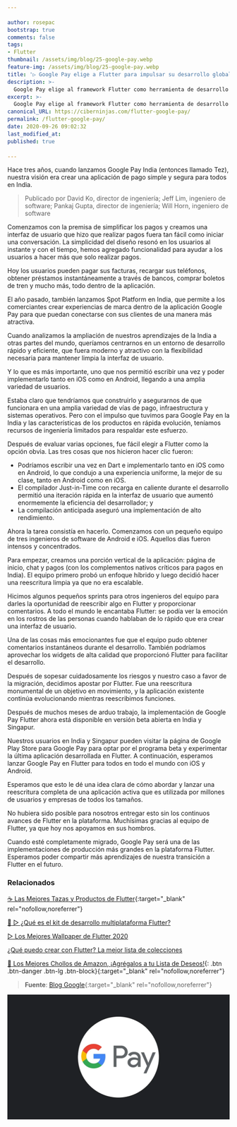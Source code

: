 ```yaml
---

author: rosepac
bootstrap: true
comments: false
tags:
- Flutter
thumbnail: /assets/img/blog/25-google-pay.webp
feature-img: /assets/img/blog/25-google-pay.webp
title: '▷ Google Pay elige a Flutter para impulsar su desarrollo global'
description: >-
  Google Pay elige al framework Flutter como herramienta de desarrollo principal.
excerpt: >-
  Google Pay elige al framework Flutter como herramienta de desarrollo principal.
canonical_URL: https://ciberninjas.com/flutter-google-pay/
permalink: /flutter-google-pay/
date: 2020-09-26 09:02:32
last_modified_at: 
published: true

---
```


Hace tres años, cuando lanzamos Google Pay India (entonces llamado Tez), nuestra visión era crear una aplicación de pago simple y segura para todos en India.

> Publicado por David Ko, director de ingeniería; Jeff Lim, ingeniero de software; Pankaj Gupta, director de ingeniería; Will Horn, ingeniero de software

Comenzamos con la premisa de simplificar los pagos y creamos una interfaz de usuario que hizo que realizar pagos fuera tan fácil como iniciar una conversación. La simplicidad del diseño resonó en los usuarios al instante y con el tiempo, hemos agregado funcionalidad para ayudar a los usuarios a hacer más que solo realizar pagos.

Hoy los usuarios pueden pagar sus facturas, recargar sus teléfonos, obtener préstamos instantáneamente a través de bancos, comprar boletos de tren y mucho más, todo dentro de la aplicación.

El año pasado, también lanzamos Spot Platform en India, que permite a los comerciantes crear experiencias de marca dentro de la aplicación Google Pay para que puedan conectarse con sus clientes de una manera más atractiva.

Cuando analizamos la ampliación de nuestros aprendizajes de la India a otras partes del mundo, queríamos centrarnos en un entorno de desarrollo rápido y eficiente, que fuera moderno y atractivo con la flexibilidad necesaria para mantener limpia la interfaz de usuario.

Y lo que es más importante, uno que nos permitió escribir una vez y poder implementarlo tanto en iOS como en Android, llegando a una amplia variedad de usuarios.

Estaba claro que tendríamos que construirlo y asegurarnos de que funcionara en una amplia variedad de vías de pago, infraestructura y sistemas operativos. Pero con el impulso que tuvimos para Google Pay en la India y las características de los productos en rápida evolución, teníamos recursos de ingeniería limitados para respaldar este esfuerzo.

Después de evaluar varias opciones, fue fácil elegir a Flutter como la opción obvia. Las tres cosas que nos hicieron hacer clic fueron:

- Podríamos escribir una vez en Dart e implementarlo tanto en iOS como en Android, lo que condujo a una experiencia uniforme, la mejor de su clase, tanto en Android como en iOS.
- El compilador Just-in-Time con recarga en caliente durante el desarrollo permitió una iteración rápida en la interfaz de usuario que aumentó enormemente la eficiencia del desarrollador; y
- La compilación anticipada aseguró una implementación de alto rendimiento.

Ahora la tarea consistía en hacerlo. Comenzamos con un pequeño equipo de tres ingenieros de software de Android e iOS. Aquellos días fueron intensos y concentrados.

Para empezar, creamos una porción vertical de la aplicación: página de inicio, chat y pagos (con los complementos nativos críticos para pagos en India). El equipo primero probó un enfoque híbrido y luego decidió hacer una reescritura limpia ya que no era escalable.

Hicimos algunos pequeños sprints para otros ingenieros del equipo para darles la oportunidad de reescribir algo en Flutter y proporcionar comentarios. A todo el mundo le encantaba Flutter: se podía ver la emoción en los rostros de las personas cuando hablaban de lo rápido que era crear una interfaz de usuario.

Una de las cosas más emocionantes fue que el equipo pudo obtener comentarios instantáneos durante el desarrollo. También podríamos aprovechar los widgets de alta calidad que proporcionó Flutter para facilitar el desarrollo.

Después de sopesar cuidadosamente los riesgos y nuestro caso a favor de la migración, decidimos apostar por Flutter. Fue una reescritura monumental de un objetivo en movimiento, y la aplicación existente continúa evolucionando mientras reescribimos funciones.

Después de muchos meses de arduo trabajo, la implementación de Google Pay Flutter ahora está disponible en versión beta abierta en India y Singapur.

Nuestros usuarios en India y Singapur pueden visitar la página de Google Play Store para Google Pay para optar por el programa beta y experimentar la última aplicación desarrollada en Flutter. A continuación, esperamos lanzar Google Pay en Flutter para todos en todo el mundo con iOS y Android.

Esperamos que esto le dé una idea clara de cómo abordar y lanzar una reescritura completa de una aplicación activa que es utilizada por millones de usuarios y empresas de todos los tamaños.

No hubiera sido posible para nosotros entregar esto sin los continuos avances de Flutter en la plataforma. Muchísimas gracias al equipo de Flutter, ya que hoy nos apoyamos en sus hombros.

Cuando esté completamente migrado, Google Pay será una de las implementaciones de producción más grandes en la plataforma Flutter. Esperamos poder compartir más aprendizajes de nuestra transición a Flutter en el futuro.

### **Relacionados** <!-- omit in toc -->

[☕ Las Mejores Tazas y Productos de Flutter](https://ciberninjas.redbubble.com "Las Mejores Tazas y Productos de Flutter"){:target="_blank" rel="nofollow,noreferrer"}

[🥇 ▷ ¿Qué es el kit de desarrollo multiplataforma Flutter?](https://ciberninjas.com/que-es-flutter-y-por-que-debes-aprenderlo/ "¿Qué es el kit de desarrollo multiplataforma Flutter?")

[▷ Los Mejores Wallpaper de Flutter 2020](https://ciberninjas.com/wallpaper-flutter/ "Los Mejores Wallpaper de Flutter 2020")

[¿Qué puedo crear con Flutter? La mejor lista de colecciones](https://ciberninjas.com/flutter-aplicaciones-ejemplos/ "¿Qué puedo crear con Flutter? La mejor lista de colecciones")

[🛒 Los Mejores Chollos de Amazon, ¡Agrégalos a tu Lista de Deseos!](https://www.amazon.es/shop/cibercursos "Los Mejores Chollos de Amazon, Ofertas Flash, Black Monday y Amazon Prime Day"){: .btn .btn-danger .btn-lg .btn-block}{:target="_blank" rel="nofollow,noreferrer"}

> **Fuente**: [Blog Google](https://developers.googleblog.com/2020/09/google-pay-picks-flutter-to-drive-its.html "Blog Google"){:target="_blank" rel="nofollow,noreferrer"}

![Google Pay elige a Flutter para impulsar su desarrollo global](/assets/img/blog/25-google-pay.webp "Google Pay elige a Flutter para impulsar su desarrollo global")